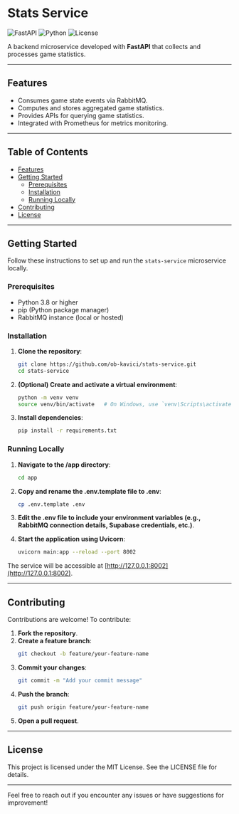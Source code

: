# Stats Service

![FastAPI](https://img.shields.io/badge/FastAPI-005571?style=for-the-badge&logo=fastapi)
![Python](https://img.shields.io/badge/Python-3.8%2B-3776AB?style=for-the-badge&logo=python&logoColor=white)
![License](https://img.shields.io/badge/License-MIT-green?style=for-the-badge)

A backend microservice developed with **FastAPI** that collects and processes game statistics.

---

## Features
- Consumes game state events via RabbitMQ.
- Computes and stores aggregated game statistics.
- Provides APIs for querying game statistics.
- Integrated with Prometheus for metrics monitoring.

---

## Table of Contents
- [Features](#features)
- [Getting Started](#getting-started)
    - [Prerequisites](#prerequisites)
    - [Installation](#installation)
    - [Running Locally](#running-locally)
- [Contributing](#contributing)
- [License](#license)

---

## Getting Started

Follow these instructions to set up and run the `stats-service` microservice locally.

### Prerequisites
- Python 3.8 or higher
- pip (Python package manager)
- RabbitMQ instance (local or hosted)

### Installation

1. **Clone the repository**:
     ```bash
     git clone https://github.com/ob-kavici/stats-service.git
     cd stats-service
     ```

2. **(Optional) Create and activate a virtual environment**:
     ```bash
     python -m venv venv
     source venv/bin/activate   # On Windows, use `venv\Scripts\activate`
     ```

3. **Install dependencies**:
     ```bash
     pip install -r requirements.txt
     ```

### Running Locally

1. **Navigate to the /app directory**:
     ```bash
     cd app
     ```

2. **Copy and rename the .env.template file to .env**:
     ```bash
     cp .env.template .env
     ```

3. **Edit the .env file to include your environment variables (e.g., RabbitMQ connection details, Supabase credentials, etc.)**.

4. **Start the application using Uvicorn**:
     ```bash
     uvicorn main:app --reload --port 8002
     ```

The service will be accessible at [http://127.0.0.1:8002](http://127.0.0.1:8002).

---

## Contributing

Contributions are welcome! To contribute:

1. **Fork the repository**.
2. **Create a feature branch**:
     ```bash
     git checkout -b feature/your-feature-name
     ```
3. **Commit your changes**:
     ```bash
     git commit -m "Add your commit message"
     ```
4. **Push the branch**:
     ```bash
     git push origin feature/your-feature-name
     ```
5. **Open a pull request**.

---

## License

This project is licensed under the MIT License. See the LICENSE file for details.

---

Feel free to reach out if you encounter any issues or have suggestions for improvement!
